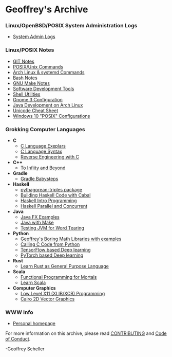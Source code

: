 # Geoffrey's Archive
### Linux/OpenBSD/POSIX System Administration Logs
  - [System Admin Logs](adminLogs)
### Linux/POSIX Notes
  - [GIT Notes](notes/gitNotes.txt)
  - [POSIX/Unix Commands](notes/unixCommands.txt)
  - [Arch Linux & systemd Commands](notes/archLinuxNotes.txt)
  - [Bash Notes](notes/bashNotes.txt)
  - [GNU Make Notes](notes/makeNotes.md)
  - [Software Development Tools](notes/softwareDevTools.md)
  - [Shell Utilities](notes/shellUtilities.txt)
  - [Gnome 3 Configuration](notes/gnome3Conf.md)
  - [Java Development on Arch Linux](notes/archJava.txt)
  - [Unicode Cheat Sheet](notes/unicodeCheatSheet.txt)
  - [Windows 10 "POSIX" Configurations](notes/Win10EnvConf/)
### Grokking Computer Languages
  - __C__
    - [C Language Exeplars](grok/C/CExemplars/)
    - [C Language Syntax](grok/C/CSyntax/)
    - [Reverse Engineering with C](grok/C/CRevEngineer/)
  - __C++__
    - [To Infiity and Beyond](grok/C++/ToInfinityAndBeyond/)
  - __Gradle__
    - [Gradle Babysteps](grok/Gradle/README.md#baby-steps)
  - __Haskell__
    - [pythagorean-triples package](grok/Haskell/pythag-triples)
    - [Building Haskell Code with Cabal](grok/Haskell/buildingHaskellCode/)
    - [Haskell Intro Programming](grok/Haskell/haskellIntroProgramming/)
    - [Haskell Parallel and Concurrent](grok/Haskell/haskellParallelAndConcurrent/)
  - __Java__
    - [Java FX Examples](grok/Java/javafxExamples/)
    - [Java with Make](grok/Java/javaWithMake/)
    - [Testing JVM for Word Tearing](grok/Java/wordTearing/)
  - __Python__
    - [Geoffrey's Boring Math Libraries with examples](grok/Python/boring_math/)
    - [Calling C Code from Python](grok/Python/C_call/)
    - [TensorFlow based Deep learning](grok/Python/tensorflow/)
    - [PyTorch based Deep learning](grok/Python/pyTorch/)
  - __Rust__
    - [Learn Rust as General Purpose Language](grok/Rust/learnRust/)
  - __Scala__
    - [Functional Programming for Mortals](grok/Scala/fpForMortals/)
    - [Learn Scala](grok/Scala/learnScala/)
  - __Computer Graphics__
    - [Low Level X11 (XLIB/XCB) Programming](grok/graphics/XWindows)
    - [Cairo 2D Vector Graphics](grok/graphics/Cairo)
### WWW Info
  - [Personal homepage](web/)

For more information on this archive, please read
[CONTRIBUTING](CONTRIBUTING.md)
and
[Code of Conduct](CODE_OF_CONDUCT.md).

-Geoffrey Scheller
